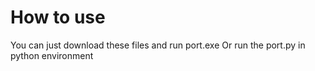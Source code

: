 # How to use
You can just download these files and run port.exe
Or run the port.py in python environment
